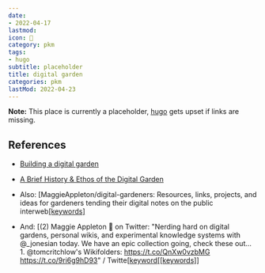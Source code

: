 ```yaml
---
date:
- 2022-04-17
lastmod: 
icon: 📝
category: pkm
tags:
- hugo
subtitle: placeholder
title: digital garden
categories: pkm
lastMod: 2022-04-23
---
```

**Note:** This place is currently a placeholder, [hugo](/page/hugo) gets upset if links are missing.


## References

  + [Building a digital garden](https://tomcritchlow.com/2019/02/17/building-digital-garden/)

  + [A Brief History & Ethos of the Digital Garden](https://maggieappleton.com/garden-history)

  + Also: [MaggieAppleton/digital-gardeners: Resources, links, projects, and ideas for gardeners tending their digital notes on the public interweb[[keywords]](https://github.com/MaggieAppleton/digital-gardeners/)

  + And: [(2) Maggie Appleton 🧭 on Twitter: "Nerding hard on digital gardens, personal wikis, and experimental knowledge systems with @_jonesian today. We have an epic collection going, check these out... 1. @tomcritchlow's Wikifolders: https://t.co/QnXw0vzbMG https://t.co/9ri6g9hD93" / Twitte[[keyword[[keywords]]](https://twitter.com/Mappletons/status/1250532315459194880)
